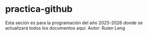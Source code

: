 # practica-github
Esta seción es para la programación del año 2025-2026 donde se actualizará todos los documentos aquí.
Autor: Ruien Leng
